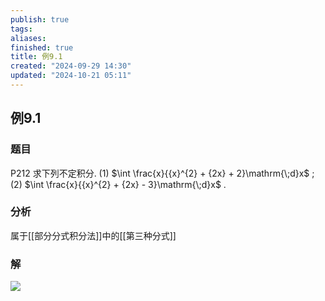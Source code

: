 ```yaml
---
publish: true
tags: 
aliases: 
finished: true
title: 例9.1
created: "2024-09-29 14:30"
updated: "2024-10-21 05:11"
---
```

## 例9.1
### 题目
P212 求下列不定积分.
(1) $\int \frac{x}{{x}^{2} + {2x} + 2}\mathrm{\;d}x$ ;
(2) $\int \frac{x}{{x}^{2} + {2x} - 3}\mathrm{\;d}x$ .
### 分析
属于[[部分分式积分法]]中的[[第三种分式]]
### 解
![](https://img.hwenyi.tech/202410211311119.webp)
